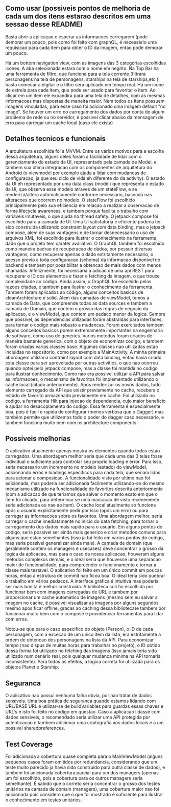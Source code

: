 

## Como usar (possiveis pontos de melhoria de cada um dos itens estarao descritos em uma sessao desse README)

Basta abrir a aplicaçao e esperar as informacoes carregarem (pode demorar um pouco, pois como foi feito com graphQL, é
necessário uma requisicao para cada item para obter o ID da imagem, entao pode demorar um pouco. 

Há um bottom navigation view, com as imagens das 3 categorias escolhidas icones. A aba selecionada estara com o nome em negrito. Na Top Bar ha uma
ferramenta de filtro, que funciona para a tela corrente (filtrara personagens na tela de personagens, starships na tela de starships,etc ), basta
comecar a digitar e o filtro sera aplicado em tempo real. Ha um icone de estrela para cada item, que pode ser usado para favoritar o item. Ao clicar em um item ele expandira para uma tela de detalhes, com as mesmas informacoes mas dispostas de maneira maior. Nem todos os itens possuem imagens vinculadas, para
esse caso foi adicionado uma imagem default "no image". Se houver um erro no carregamento dos dados por conta de algum problema de rede ou no servidor,
é possivel clicar abaixo da mensagem de erro para carregar um cache local (caso ele exista)

## Detalhes tecnicos e funcionais

A arquitetura escolhida foi a MVVM. Entre os vários motivos para a escolha dessa arquitetura, alguns deles foram a facilidade de lidar com o gerenciamento
do estado da UI, representado pela camada de Model, e tambem sua otima integracao com os componentes de arquitetura do Android (o viewmodel por exemplo
ajuda a lidar com mudancas de configuracao, ja que seu ciclo de vida eh diferente do da activity). O estado da UI eh representado por uma data class (model) que representa o estado da Ui, que observa esse modelo atraves de um stateFlow, e se renderiza/altera automaticamente conforme necessario,
baseada nas alteracoes que ocorrem no modelo. O stateFlow foi escolhido principalmente pelo sua eficiencia em relacao a realizar a observacao de forma
lifecycle awareness, e tambem porque facilita o trabalho com variaveis imutaveis, o que ajuda no thread safety. O jetpack compose foi escolhido para a camada de UI. Uma UI satisfatoria e eficiente poderia ter sido construida utilizando constraint layout com data binding, mas o jetpack compose, alem de suas vantagens e de tornar desnecessario o uso de arquivos XML, foi escolhido para ilustrar o conhecimento na ferramente, dado que o projeto tem carater
avaliativo. O GraphQL tambem foi escolhido como maneira padrao de recuperacao de dados, por possuir diversas vantagens, como recuperar apenas o dado estritamente necessario, o acesso previo a toda configuracao (schema) da informacao disponivel no backend e tambem por possibilitar a obtencao de mais dados com menos chamadas. Infelizmente, foi necessaria a adicao de uma api REST para recuperar o ID dos elementos e fazer o fetching da imagem, o que trouxe complexidade ao código. Ainda assim, o GraphQL foi escolhido pelas razoes citadas, e tambem para ilustrar o conhecimento da ferramenta. Tambem foram aplicados ao código, alguns conceitos basicos de cleanArchtecture e solid. Alem das camadas de viewModel, temos a camada de Data, que compreende todas as data sources e tambem a camada de Domain, que contem o grosso das regras de negocio da aplicacao, e o viewModel, que contem um pedaco menor da logica. Sempre que possivel, as dependencias utilizadas foram abstraidas para interfaces, para tornar o codigo mais robusto a mudancas. Foram exercitados tambem alguns conceitos basicos porem extremamente importantes na engenharia de software, como uso de generics. Varios metodos foram criados de maneira bastante generica, com o objeto de economizar codigo, e tambem foram criadas varias classes base. Algumas classes nao utilizadas estao incluidas no repositorio, como por exemplo a MainActivity. A minha primeira abordagem utilizaria contraint layout com data binding, entao havia criado esta classe para ser aproveitada por outras activities, o que nao ocorreu quando optei pelo jetpack compose, mas a classe foi mantida no codigo para ilustrar conhecimento. Como nao era possivel utilizar a API para salvar as informacoes, o mecanismo de favoritos foi implementado utilizando o cache local (citado anteriormente). Apos renderizar os novos dados, todo elemento carregado da API que existir previamente no cache, recebera o estado de favorito armazenado previamente em cache. Foi utilizado no codigo, a ferramenta Hilt para injecao de dependencia, cujo maior beneficio é ajudar no desacoplamento do codigo. Essa ferramenta é especialmente boa, pois é facil e rapida de configurar (menos verbosa que o Dagger) mas também permite que utilizemos todo o poder do dagger caso necessario, e tambem funciona muito bem com os architecture components. 

## Possiveis melhorias

O aplicativo atualmente apenas mostra os elementos quando todos estao carregados. Uma abordagem melhor seria que cada uma das 3 telas fosse individual o suficiente para controlar seu proprio loading e error. Para isso, seria necessario um incremento no modelo (estado) do viewModel, adicionando erros e loadings especificos para cada tela, que seriam lidos para acionar a composicao. A funcionalidade visto por ultimo nao foi adicionada, mas poderia ser adicionada facilmente utilizando-se do mesmo mecanismo utilizado na funcionalidade de favoritos descrita anteriormente (com a adicacao de que teriamos que salvar o momento exato em que o item foi clicado, para determinar se uma marcacao de visto recenemente seria adicionada ou nao ao item). O cache local atualmente só funciona após o usuario explicitamente pedir por isso (após um erro) ou para carregar as informacoes sobre os favoritos. Uma abordagem melhor, seria carregar o cache imediatamente no inicio do data fetching, para tornar o carregamento dos dados mais rapido para o usuario. Em alguns pontos do codigo, seria possivel ser ainda mais generico e criar metodos comuns para alguns que estao semelhantes (isso ja foi feito em varios pontos do codigo, mas seria possivel generalizar ainda mais). A camada de domain (que geralmente contem os managers e usecases) deve concentrar o grosso da logica da aplicacao, mas para o caso da nossa aplicacao, houveram alguns metodos complexos demais, e o ideal seria que houvesse uma separacao maior de funcionalidade, para compreender o funcionamento e tornar a classe mais testavel. O aplicativo foi feito em um único commit em poucas horas, entao a estrutura de commit nao ficou boa. O ideal teria sido quebrar o trabalho em vários pedacos. A interface gráfica é intuitiva mas poderia ser mais bonita e melhor construida. A biblioteca coil foi escolhida por funcionar bem com imagens carregadas de URL e tambem por proporcionar um cache automatico de imagens (mesmo sem eu salvar a imagem no cache, é possivel visualizar as imagens por alguns segundos mesmo após ficar offline, gracas ao caching dessa biblioteca)e tambem por funcionar muito bem com o compose e providenciar ferramentas para lidar com erros.

Notou-se que para o caso especifico do objeto (Person), o ID de cada personagem, com a excecao de um unico item da lista, era estritamente a ordem de obtencao dos personagens na lista da API. Para economizar tempo (nao dispus de muitas horas para trabalhar no projeto), o ID obtido dessa forma foi utilizado no fetching das imagens (isso jamais teria sido utilizado num cenário real, pois qualquer mudanca minima na API tornaria inconsistente). Para todos os efeitos, a logica correta foi utilizada para os objetos Planet e Starship. 

## Seguranca

O aplicativo nao possui nenhuma falha obvia, por nao tratar de dados sensiveis. Uma boa prática de seguranca quando estamos lidando com URL/BASE URL é utilizar-se de buildVariables para guardas essas chaves e URL's e isto foi feito no código em questao. Caso a aplicacao lidasse com dados sensíveis, o recomendado seria utilizar uma API protegida por autenticacao e tambem adicionar uma criptografia aos dados locais e a um possivel sharedpreferences.

## Test Coverage
Foi adicionada a cobertura quase completa para o MainViewModel (alguns pequenos casos foram omitidos por redundancia, considerando que um teste muito parecido ja havia sido construido para outra classe de dados), e tambem foi adicionada cobertura parcial para um dos managers (apenas um foi escolhido, pois a cobertura para os outros managers seria semelhante). É sabido que o correto seria concentrar o grosso dos testes unitários na camada de domain (managers), uma cobertura maior nao foi adicionada pois considero que o que foi mostrado é suficiente para ilustrar o conhecimento em testes unitários. 
